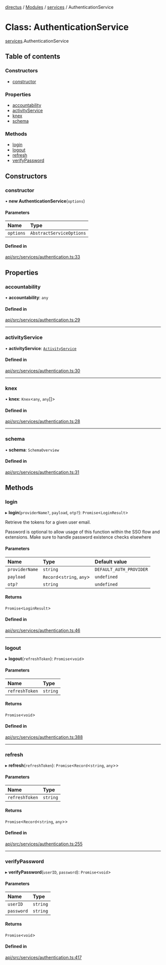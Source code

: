 [directus](../README.md) / [Modules](../modules.md) / [services](../modules/services.md) / AuthenticationService

# Class: AuthenticationService

[services](../modules/services.md).AuthenticationService

## Table of contents

### Constructors

- [constructor](services.AuthenticationService.md#constructor)

### Properties

- [accountability](services.AuthenticationService.md#accountability)
- [activityService](services.AuthenticationService.md#activityservice)
- [knex](services.AuthenticationService.md#knex)
- [schema](services.AuthenticationService.md#schema)

### Methods

- [login](services.AuthenticationService.md#login)
- [logout](services.AuthenticationService.md#logout)
- [refresh](services.AuthenticationService.md#refresh)
- [verifyPassword](services.AuthenticationService.md#verifypassword)

## Constructors

### constructor

• **new AuthenticationService**(`options`)

#### Parameters

| Name | Type |
| :------ | :------ |
| `options` | `AbstractServiceOptions` |

#### Defined in

[api/src/services/authentication.ts:33](https://github.com/directus/directus/blob/9368dbd0c/api/src/services/authentication.ts#L33)

## Properties

### accountability

• **accountability**: `any`

#### Defined in

[api/src/services/authentication.ts:29](https://github.com/directus/directus/blob/9368dbd0c/api/src/services/authentication.ts#L29)

___

### activityService

• **activityService**: [`ActivityService`](services.ActivityService.md)

#### Defined in

[api/src/services/authentication.ts:30](https://github.com/directus/directus/blob/9368dbd0c/api/src/services/authentication.ts#L30)

___

### knex

• **knex**: `Knex`<`any`, `any`[]\>

#### Defined in

[api/src/services/authentication.ts:28](https://github.com/directus/directus/blob/9368dbd0c/api/src/services/authentication.ts#L28)

___

### schema

• **schema**: `SchemaOverview`

#### Defined in

[api/src/services/authentication.ts:31](https://github.com/directus/directus/blob/9368dbd0c/api/src/services/authentication.ts#L31)

## Methods

### login

▸ **login**(`providerName?`, `payload`, `otp?`): `Promise`<`LoginResult`\>

Retrieve the tokens for a given user email.

Password is optional to allow usage of this function within the SSO flow and extensions. Make sure
to handle password existence checks elsewhere

#### Parameters

| Name | Type | Default value |
| :------ | :------ | :------ |
| `providerName` | `string` | `DEFAULT_AUTH_PROVIDER` |
| `payload` | `Record`<`string`, `any`\> | `undefined` |
| `otp?` | `string` | `undefined` |

#### Returns

`Promise`<`LoginResult`\>

#### Defined in

[api/src/services/authentication.ts:46](https://github.com/directus/directus/blob/9368dbd0c/api/src/services/authentication.ts#L46)

___

### logout

▸ **logout**(`refreshToken`): `Promise`<`void`\>

#### Parameters

| Name | Type |
| :------ | :------ |
| `refreshToken` | `string` |

#### Returns

`Promise`<`void`\>

#### Defined in

[api/src/services/authentication.ts:388](https://github.com/directus/directus/blob/9368dbd0c/api/src/services/authentication.ts#L388)

___

### refresh

▸ **refresh**(`refreshToken`): `Promise`<`Record`<`string`, `any`\>\>

#### Parameters

| Name | Type |
| :------ | :------ |
| `refreshToken` | `string` |

#### Returns

`Promise`<`Record`<`string`, `any`\>\>

#### Defined in

[api/src/services/authentication.ts:255](https://github.com/directus/directus/blob/9368dbd0c/api/src/services/authentication.ts#L255)

___

### verifyPassword

▸ **verifyPassword**(`userID`, `password`): `Promise`<`void`\>

#### Parameters

| Name | Type |
| :------ | :------ |
| `userID` | `string` |
| `password` | `string` |

#### Returns

`Promise`<`void`\>

#### Defined in

[api/src/services/authentication.ts:417](https://github.com/directus/directus/blob/9368dbd0c/api/src/services/authentication.ts#L417)
